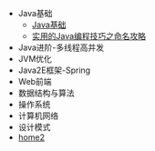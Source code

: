 * Java基础
  * [Java基础](javabasic/Java基础)
  * [实用的Java编程技巧之命名攻略](javabasic/实用的Java编程技巧之命名攻略)
* Java进阶-多线程高并发
* JVM优化
* Java2E框架-Spring
* Web前端
* 数据结构与算法
* 操作系统
* 计算机网络
* 设计模式
* [home2](home2)
